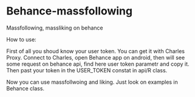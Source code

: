 # Behance-massfollowing
Massfollowing, massliking on behance

How to use:

First of all you shoud know your user token. You can get it with Charles Proxy. Connect to Charles, open Behance app on android, then will see some request on behance api, find here user token parametr and copy it. Then past your token in the USER_TOKEN constat in api/R class.
 
Now you can use massfollwoing and liking. Just look on examples in Behance class.
